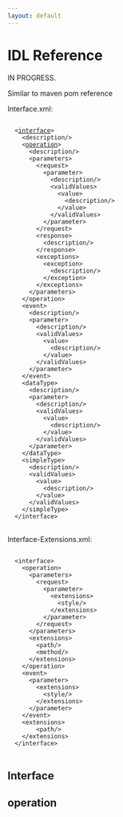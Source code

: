 ```yaml
---
layout: default
---
```

IDL Reference
=============

IN PROGRESS.

Similar to maven pom reference

Interface.xml:

<pre>
<code>
  &lt;<a href='#interface'>interface</a>>
    &lt;description/>
    &lt;<a href='#operation'>operation</a>>
      &lt;description/>
      &lt;parameters>
        &lt;request>
          &lt;parameter>
            &lt;description/>
            &lt;validValues>
              &lt;value>
                &lt;description/>
              &lt;/value>
            &lt;/validValues>
          &lt;/parameter>
        &lt;/request>
        &lt;response>
          &lt;description/>
        &lt;/response>
        &lt;exceptions>
          &lt;exception>
            &lt;description/>
          &lt;/exception>
        &lt;/exceptions>
      &lt;/parameters>
    &lt;/operation>
    &lt;event>
      &lt;description/>
      &lt;parameter>
        &lt;description/>
        &lt;validValues>
          &lt;value>
            &lt;description/>
          &lt;/value>
        &lt;/validValues>
      &lt;/parameter>
    &lt;/event>
    &lt;dataType>
      &lt;description/>
      &lt;parameter>
        &lt;description/>
        &lt;validValues>
          &lt;value>
            &lt;description/>
          &lt;/value>
        &lt;/validValues>
      &lt;/parameter>
    &lt;/dataType>
    &lt;simpleType>
      &lt;description/>
      &lt;validValues>
        &lt;value>
          &lt;description/>
        &lt;/value>
      &lt;/validValues>
    &lt;/simpleType>
  &lt;/interface>
</code>
</pre>

Interface-Extensions.xml:

<pre>
<code>
  &lt;interface>
    &lt;operation>
      &lt;parameters>
        &lt;request>
          &lt;parameter>
            &lt;extensions>
              &lt;style/>
            &lt;/extensions>
          &lt;/parameter>
        &lt;/request>
      &lt;/parameters>
      &lt;extensions>
        &lt;path/>
        &lt;method/>
      &lt;/extensions>
    &lt;/operation>
    &lt;event>
      &lt;parameter>
        &lt;extensions>
          &lt;style/>
        &lt;/extensions>
      &lt;/parameter>
    &lt;/event>
  	&lt;extensions>
  		&lt;path/>
  	&lt;/extensions>
  &lt;/interface>
</code>
</pre>

<a name="interface"></a>
Interface
---------


operation
---------
